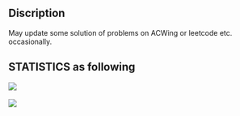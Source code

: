## Discription
May update some solution of problems on ACWing or leetcode etc. occasionally.

## STATISTICS as following


<p align = "left">
  <a href="https://github-readme-stats-git-masterrstaa-rickstaa.vercel.app">
    <img align="center" src="https://github-readme-stats-git-masterrstaa-rickstaa.vercel.app/api?username=kikokira&theme=dracula" />
  </a>
<br>
<br>
  <a href="https://github-readme-stats-git-masterrstaa-rickstaa.vercel.app">
    <img align="center" src="https://github-readme-stats-git-masterrstaa-rickstaa.vercel.app/api/top-langs/?username=kikokira&theme=dark" />
  </a>
</p>
